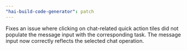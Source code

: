 ```yaml
---
"hai-build-code-generator": patch
---
```


Fixes an issue where clicking on chat-related quick action tiles did not populate the message input with the corresponding task. The message input now correctly reflects the selected chat operation.
